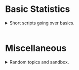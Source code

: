 # Basic Statistics
<details>
<summary>Short scripts going over basics.</summary>

[Test Page](TestPage.md)
</details>

<br>


# Miscellaneous

<details>
<summary>Random topics and sandbox.</summary>
<br>
```py
import numpy as np
def test():
    return 'Hi'
```
[Test Page](TestPage.md) <br>
[Test Project](https://albertkyou.github.io/TestProject/)<br>
</details>

